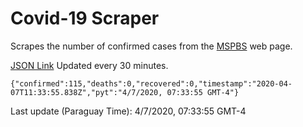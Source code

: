 # Covid-19 Scraper

Scrapes the number of confirmed cases from the [MSPBS](https://www.mspbs.gov.py/covid-19.php) web page.

[JSON Link](https://jmayalag.github.io/covid19-scrape/cases.json)
Updated every 30 minutes.
```
{"confirmed":115,"deaths":0,"recovered":0,"timestamp":"2020-04-07T11:33:55.838Z","pyt":"4/7/2020, 07:33:55 GMT-4"}
```
Last update (Paraguay Time): 4/7/2020, 07:33:55 GMT-4